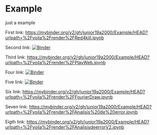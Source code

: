 # Example
just a example

First link:
https://mybinder.org/v2/gh/junior19a2000/Example/HEAD?urlpath=%2Fvoila%2Frender%2FRed4kill.ipynb

Second link:
[![Binder](https://mybinder.org/badge_logo.svg)](https://mybinder.org/v2/gh/junior19a2000/Example/HEAD?urlpath=%2Fvoila%2Frender%2FRed4kill.ipynb)

Third link:
https://mybinder.org/v2/gh/junior19a2000/Example/HEAD?urlpath=%2Fvoila%2Frender%2FPlayWeb.ipynb

Four link:
[![Binder](https://mybinder.org/badge_logo.svg)](https://mybinder.org/v2/gh/junior19a2000/Example/HEAD?urlpath=%2Fvoila%2Frender%2FWebpage.ipynb)

Five link:
[![Binder](https://mybinder.org/badge_logo.svg)](https://mybinder.org/v2/gh/junior19a2000/Example/HEAD?urlpath=%2Fvoila%2Frender%2FWebpagev1.ipynb)

Six link:
https://mybinder.org/v2/gh/junior19a2000/Example/HEAD?urlpath=%2Fvoila%2Frender%2FFourierDraw.ipynb

Seven link:
https://mybinder.org/v2/gh/junior19a2000/Example/HEAD?urlpath=%2Fvoila%2Frender%2FAnalisis%20de%20error.ipynb

Eigth link:
https://mybinder.org/v2/gh/junior19a2000/Example/HEAD?urlpath=%2Fvoila%2Frender%2FAnalisisdeerrorV2.ipynb
